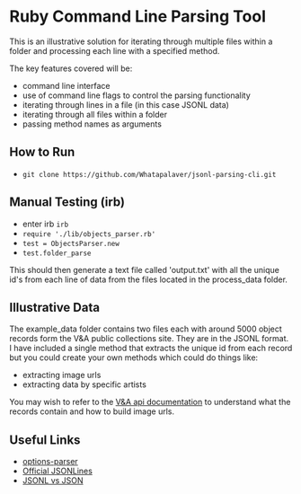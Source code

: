 # Ruby Command Line Parsing Tool

This is an illustrative solution for iterating through multiple files within a folder and processing each line with a specified method.

The key features covered will be:

- command line interface
- use of command line flags to control the parsing functionality
- iterating through lines in a file (in this case JSONL data)
- iterating through all files within a folder
- passing method names as arguments

## How to Run

- `git clone https://github.com/Whatapalaver/jsonl-parsing-cli.git`

## Manual Testing (irb)

- enter irb `irb`
- `require './lib/objects_parser.rb'`
- `test = ObjectsParser.new`
- `test.folder_parse`

This should then generate a text file called 'output.txt' with all the unique id's from each line of data from the files located in the process_data folder.

## Illustrative Data

The example_data folder contains two files each with around 5000 object records form the V&A public collections site. They are in the JSONL format. I have included a single method that extracts the unique id from each record but you could create your own methods which could do things like:

- extracting image urls
- extracting data by specific artists

You may wish to refer to the [V&A api documentation](https://www.vam.ac.uk/api) to understand what the records contain and how to build image urls.

## Useful Links

- [options-parser](https://docs.ruby-lang.org/en/2.3.0/OptionParser.html)
- [Official JSONLines](http://jsonlines.org/)
- [JSONL vs JSON](https://hackernoon.com/json-lines-format-76353b4e588d)
